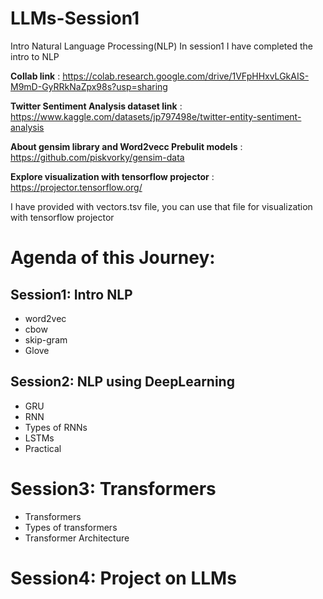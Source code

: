 # LLMs-Session1
Intro Natural Language Processing(NLP)
In session1 I have completed the intro to NLP

**Collab link** : https://colab.research.google.com/drive/1VFpHHxvLGkAIS-M9mD-GyRRkNaZpx98s?usp=sharing

**Twitter Sentiment Analysis dataset link** : https://www.kaggle.com/datasets/jp797498e/twitter-entity-sentiment-analysis

**About gensim library and Word2vecc Prebulit models** : https://github.com/piskvorky/gensim-data

**Explore visualization with tensorflow projector** : https://projector.tensorflow.org/

I have provided with vectors.tsv file, you can use that file for visualization with tensorflow projector

# Agenda of this Journey:
## Session1: Intro NLP
* word2vec
* cbow
* skip-gram
* Glove
## Session2: NLP using DeepLearning
* GRU
* RNN
* Types of RNNs
* LSTMs 
* Practical

# Session3: Transformers
* Transformers
* Types of transformers
* Transformer Architecture

# Session4: Project on LLMs






